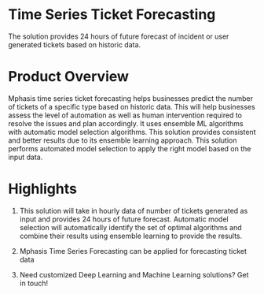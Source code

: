 # Time Series Ticket Forecasting
The solution provides 24 hours of future forecast of incident or user generated tickets based on historic data.

# Product Overview
Mphasis time series ticket forecasting helps businesses predict the number of tickets of a specific type based on historic data. This will help businesses assess the level of automation as well as human intervention required to resolve the issues and plan accordingly. It uses ensemble ML algorithms with automatic model selection algorithms. This solution provides consistent and better results due to its ensemble learning approach. This solution performs automated model selection to apply the right model based on the input data.

# Highlights
1. This solution will take in hourly data of number of tickets generated as input and provides 24 hours of future forecast. Automatic model selection will automatically identify the set of optimal algorithms and combine their results using ensemble learning to provide the results.

2. Mphasis Time Series Forecasting can be applied for forecasting ticket data

3. Need customized Deep Learning and Machine Learning solutions? Get in touch!
